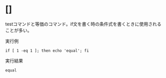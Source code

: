 [](ファイル名はコマンド名.md)
# []
testコマンドと等価のコマンド。if文を書く時の条件式を書くときに使用されることが多い。

  実行例 [](変更しない)
  
  ```
  if [ 1 -eq 1 ]; then echo 'equal'; fi
  ```


  実行結果　[](変更しない)


  ```
  equal
  ```